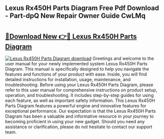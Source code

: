 ## Lexus Rx450H Parts Diagram Free Pdf Download - Part-dpQ New Repair Owner Guide CwLMq

# <h2><a href="http://dfkti2.blite.top/?on=Lexus+Rx450H+Parts+Diagram">🔗Download New 👉🔴 Lexus Rx450H Parts Diagram</a></h2>

[![Lexus Rx450H Parts Diagram download](https://i.imgur.com/lujVjoI.png)](http://dfkti2.blite.top/?on=Lexus+Rx450H+Parts+Diagram)
Greetings and welcome to the user manual for your newly implemented system Lexus Rx450H Parts Diagram. This manual is specifically designed to help you navigate the features and functions of your product with ease. Inside, you will find detailed instructions for installation, usage, maintenance, and troubleshooting. Before using your Lexus Rx450H Parts Diagram, please refer to this user manual for comprehensive instructions on product setup, operation, and troubleshooting. It includes step-by-step guides for using each feature, as well as important safety information. This Lexus Rx450H Parts Diagram features a powerful engine and innovative features for exceptional performance. Our expectation is that the Lexus Rx450H Parts Diagram has been a valuable and informative resource in your journey to becoming proficient in using your new gadget. Should you need any assistance or clarification, please do not hesitate to contact our support team.
